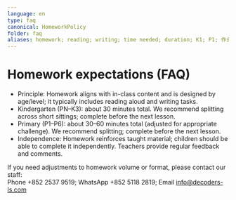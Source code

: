 ```yaml
---
language: en
type: faq
canonical: HomeworkPolicy
folder: faq
aliases: homework; reading; writing; time needed; duration; K1; P1; 作业; 功課
---
```

# Homework expectations (FAQ)

- Principle: Homework aligns with in-class content and is designed by age/level; it typically includes reading aloud and writing tasks.
- Kindergarten (PN–K3): about 30 minutes total. We recommend splitting across short sittings; complete before the next lesson.
- Primary (P1–P6): about 30–60 minutes total (adjusted for appropriate challenge). We recommend splitting; complete before the next lesson.
- Independence: Homework reinforces taught material; children should be able to complete it independently. Teachers provide regular feedback and comments.

If you need adjustments to homework volume or format, please contact our staff:  
Phone +852 2537 9519; WhatsApp +852 5118 2819; Email info@decoders-ls.com